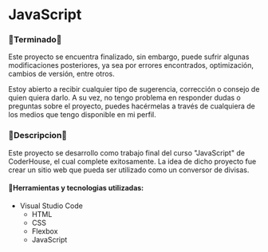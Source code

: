 # JavaScript

### 🔋Terminado🔋
Este proyecto se encuentra finalizado, sin embargo, puede sufrir algunas modificaciones posteriores, ya sea por errores encontrados, optimización, cambios de versión, entre otros.

Estoy abierto a recibir cualquier tipo de sugerencia, corrección o consejo de quien quiera darlo. A su vez, no tengo problema en responder dudas o preguntas sobre el proyecto, puedes hacérmelas a través de cualquiera de los medios que tengo disponible en mi perfil.

### 📰Descripcion📰
Este proyecto se desarrollo como trabajo final del curso "JavaScript" de CoderHouse, el cual complete exitosamente. La idea de dicho proyecto fue crear un sitio web que pueda ser utilizado como un conversor de divisas.

#### 🔧Herramientas y tecnologias utilizadas:

- Visual Studio Code
	- HTML
   	- CSS
   	- Flexbox
	- JavaScript
